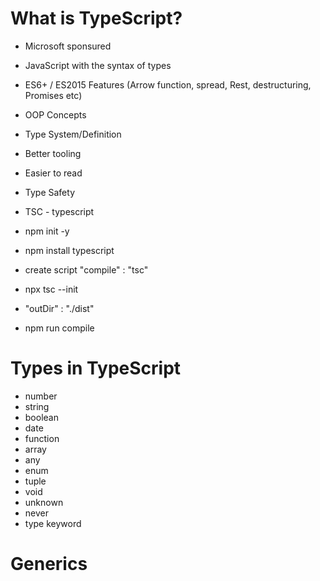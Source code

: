 # What is TypeScript?

- Microsoft sponsured
- JavaScript with the syntax of types
- ES6+ / ES2015 Features (Arrow function, spread, Rest, destructuring, Promises etc)
- OOP Concepts
- Type System/Definition
- Better tooling
- Easier to read
- Type Safety
- TSC - typescript

- npm init -y
- npm install typescript
- create script "compile" : "tsc"
- npx tsc --init
- "outDir" : "./dist"
- npm run compile

# Types in TypeScript

- number
- string
- boolean
- date
- function
- array
- any
- enum
- tuple
- void
- unknown
- never
- type keyword

# Generics
